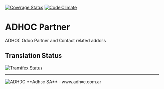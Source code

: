 [![Coverage Status](https://coveralls.io/repos/ingadhoc/partner/badge.png?branch=12.0)](https://coveralls.io/r/ingadhoc/partner?branch=12.0)
[![Code Climate](https://codeclimate.com/github/ingadhoc/partner/badges/gpa.svg)](https://codeclimate.com/github/ingadhoc/partner)

# ADHOC Partner

ADHOC Odoo Partner and Contact related addons

[//]: # (addons)
[//]: # (end addons)

Translation Status
------------------
[![Transifex Status](https://www.transifex.com/projects/p/ingadhoc-partner-12-0/chart/image_png)](https://www.transifex.com/projects/p/ingadhoc-partner-12-0)

----

<img alt="ADHOC" src="http://fotos.subefotos.com/83fed853c1e15a8023b86b2b22d6145bo.png" />
**Adhoc SA** - www.adhoc.com.ar
